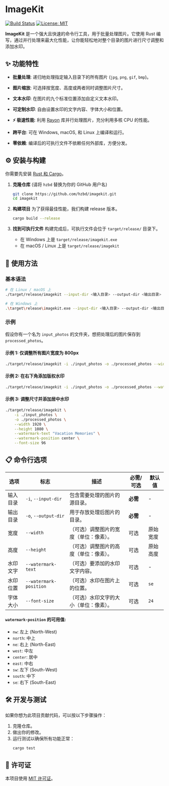 # ImageKit

[![Build Status](https://img.shields.io/badge/build-passing-brightgreen)](https://github.com/hzbd/imagekit)
[![License: MIT](https://img.shields.io/badge/License-MIT-yellow.svg)](https://opensource.org/licenses/MIT)

**ImageKit** 是一个强大且快速的命令行工具，用于批量处理图片。它使用 Rust 编写，通过并行处理来最大化性能，让你能轻松地对整个目录的图片进行尺寸调整和添加水印。

## ✨ 功能特性

- **批量处理**: 递归地处理指定输入目录下的所有图片 (`jpg`, `png`, `gif`, `bmp`)。
- **图片缩放**: 可选择按宽度、高度或两者同时调整图片尺寸。
- **文本水印**: 在图片的九个标准位置添加自定义文本水印。
- **可定制水印**: 自由设置水印的文字内容、字体大小和位置。

- **⚡ 极速性能**: 利用 [Rayon](https://github.com/rayon-rs/rayon) 库并行处理图片，充分利用多核 CPU 的性能。
- **跨平台**: 可在 Windows, macOS, 和 Linux 上编译和运行。
- **零依赖**: 编译后的可执行文件不依赖任何外部库，方便分发。

## ⚙️ 安装与构建

你需要先安装 [Rust 和 Cargo](https://www.rust-lang.org/tools/install)。

1.  **克隆仓库**
    (请将 `hzbd` 替换为你的 GitHub 用户名)
    ```bash
    git clone https://github.com/hzbd/imagekit.git
    cd imagekit
    ```

2.  **构建项目**
    为了获得最佳性能，我们构建 release 版本。
    ```bash
    cargo build --release
    ```

3.  **找到可执行文件**
    构建完成后，可执行文件会位于 `target/release/` 目录下。
    -   在 Windows 上是 `target/release/imagekit.exe`
    -   在 macOS / Linux 上是 `target/release/imagekit`

## 🚀 使用方法

### 基本语法

```bash
# 在 Linux / macOS 上
./target/release/imagekit --input-dir <输入目录> --output-dir <输出目录> [选项]

# 在 Windows 上
.\target\release\imagekit.exe --input-dir <输入目录> --output-dir <输出目录> [选项]
```

### 示例

假设你有一个名为 `input_photos` 的文件夹，想把处理后的图片保存到 `processed_photos`。

#### 示例 1: 仅调整所有图片宽度为 800px

```bash
./target/release/imagekit -i ./input_photos -o ./processed_photos --width 800
```

#### 示例 2: 在右下角添加版权水印

```bash
./target/release/imagekit -i ./input_photos -o ./processed_photos --watermark-text "© 2023 My Photos" --watermark-position se --font-size 32
```

#### 示例 3: 调整尺寸并添加居中水印

```bash
./target/release/imagekit \
    -i ./input_photos \
    -o ./processed_photos \
    --width 1920 \
    --height 1080 \
    --watermark-text "Vacation Memories" \
    --watermark-position center \
    --font-size 96
```

## 📋 命令行选项

| 选项                 | 标志                 | 描述                                                                    | 必需/可选 | 默认值   |
| -------------------- | -------------------- | ----------------------------------------------------------------------- | --------- | -------- |
| 输入目录             | `-i`, `--input-dir`  | 包含需要处理的图片的源目录。                                            | **必需**  | -        |
| 输出目录             | `-o`, `--output-dir` | 用于存放处理后图片的目录。                                              | **必需**  | -        |
| 宽度                 | `--width`            | （可选）调整图片的宽度（单位：像素）。                                  | 可选      | 原始宽度 |
| 高度                 | `--height`           | （可选）调整图片的高度（单位：像素）。                                  | 可选      | 原始高度 |
| 水印文字             | `--watermark-text`   | （可选）要添加的水印文字内容。                                          | 可选      | -        |
| 水印位置             | `--watermark-position` | （可选）水印在图片上的位置。                                            | 可选      | `se`     |
| 字体大小             | `--font-size`        | （可选）水印文字的大小（单位：像素）。                                  | 可选      | `24`     |

#### `watermark-position` 的可用值:

-   `nw`: 左上 (North-West)
-   `north`: 中上
-   `ne`: 右上 (North-East)
-   `west`: 中左
-   `center`: 居中
-   `east`: 中右
-   `sw`: 左下 (South-West)
-   `south`: 中下
-   `se`: 右下 (South-East)

## 🛠️ 开发与测试

如果你想为此项目贡献代码，可以按以下步骤操作：

1.  克隆仓库。
2.  做出你的修改。
3.  运行测试以确保所有功能正常：
    ```bash
    cargo test
    ```

## 📜 许可证

本项目使用 [MIT 许可证](LICENSE)。